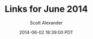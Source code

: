 ---
layout: podcast
title: "Links for June 2014"
author: Scott Alexander
description: https://slatestarcodex.com/2014/06/02/links-for-june-2014/
date: 2014-06-02 18:39:00 PDT
length: 2707111
duration: 677
guid: links-for-june-2014
---
